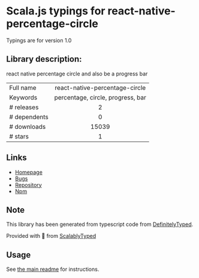
# Scala.js typings for react-native-percentage-circle

Typings are for version 1.0

## Library description:
react native percentage circle and also be a progress bar

|                    |                 |
| ------------------ | :-------------: |
| Full name          | react-native-percentage-circle |
| Keywords           | percentage, circle, progress, bar |
| # releases         | 2 |
| # dependents       | 0 |
| # downloads        | 15039 |
| # stars            | 1 |

## Links
- [Homepage](https://github.com/JackPu/react-native-percentage-circle#readme)
- [Bugs](https://github.com/JackPu/react-native-percentage-circle/issues)
- [Repository](https://github.com/JackPu/react-native-percentage-circle)
- [Npm](https://www.npmjs.com/package/react-native-percentage-circle)
    


## Note
This library has been generated from typescript code from [DefinitelyTyped](https://definitelytyped.org).

Provided with :purple_heart: from [ScalablyTyped](https://github.com/oyvindberg/ScalablyTyped)

## Usage
See [the main readme](../../readme.md) for instructions.


